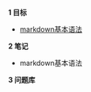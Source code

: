 
**1 目标**
* [markdown基本语法](https://www.jianshu.com/p/191d1e21f7ed)

**2 笔记**
* markdown基本语法

**3 问题库**